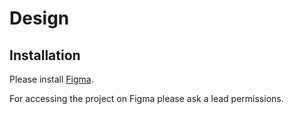 # Design

## Installation

Please install [Figma](https://www.figma.com/).

For accessing the project on Figma please ask a lead permissions.
